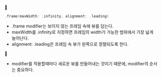 🥨
```swift
.frame(maxWidth: .infinity, alignment: .leading)
```
- .frame modifier는 보이지 않는 프레임 속에 뷰를 담는다.
- maxWidth를 .infinity로 지정하면 프레임의 width가 가능한 범위에서 가장 넓게 늘어난다.
- alignment: .leading은 프레임 속 뷰가 왼쪽으로 정렬되도록 한다.

🥨
- modifier를 적용할때마다 새로운 뷰를 만들어내는 것이기 때문에, modifier의 순서는 중요하다.
